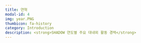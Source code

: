 ```yaml
---
title: 연혁
modal-id: 4
img: year.PNG
thumbicon: fa-history
category: Introduction
description: <strong>SHADOW 연도별 주요 대내외 활동 경력</strong>
---
```

